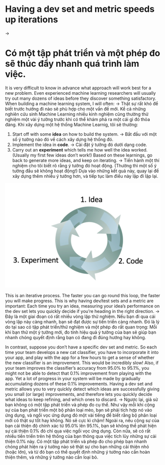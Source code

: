 # Having a dev set and metric speeds up iterations
->
# Có một tập phát triển và một phép đo sẽ thúc đẩy nhanh quá trình làm việc.
It is very difficult to know in advance what approach will work best for a new problem. Even experienced machine learning researchers will usually try out many dozens of ideas before they discover something satisfactory. When building a machine learning system, I will often:
->
Thật sự rất khó để biết trước hướng đi nào sẽ phù hợp cho một vấn đề mới. Kể cả những nghiên cứu sinh Machine Learning nhiều kinh nghiệm cũng thường thử nghiệm một vài ý tưởng trước khi có thể khám phá ra một cái gì đó thỏa đáng. Khi xây dựng một hệ thống Machine Learnig, tôi sẽ thường: 
1. Start off with some ​**idea​** on how to build the system.
->
Bắt đầu với một số ý tưởng nào đó về cách xây dựng hệ thống đó.
2. Implement the idea in ​**code​**.
->
Cài đặt ý tưởng đó dưới dạng code.
3. Carry out an ​**experiment​** which tells me how well the idea worked. (Usually my first few ideas don’t work!) Based on these learnings, go back to generate more ideas, and keep on iterating.
->
Tiến hành một thí nghiệm cho tôi biết rõ rằng ý tưởng đó hoạt động. (Thường thì một số ý tưởng đầu sẽ không hoạt động!) Dựa vào những kết quả này, quay lại để xây dựng thêm nhiều ý tưởng hơn, và tiếp tục làm điều này lặp đi lặp lại.

![img](../imgs/C10_01.png)

This is an iterative process. The faster you can go round this loop, the faster you will make progress. This is why having dev/test sets and a metric are important: Each time you try an idea, measuring your idea’s performance on the dev set lets you quickly decide if you’re heading in the right direction.
->
Đây là một giai đoạn có rất nhiều vòng lặp thử nghiệm. Nếu bạn đi qua cái vòng lặp này càng nhanh, bạn sẽ đạt được sự tiến triển càng nhanh. Đó là lý do tại sao có tập phát triển/thử nghiệm và một phép đo rất quan trọng: Mỗi khi bạn thử một ý tưởng mới, đo tính hiệu quả ý tưởng của bạn sẽ giúp bạn nhanh chóng quyết định rằng bạn có đang đi đúng hướng hay không.

In contrast, suppose you don’t have a specific dev set and metric. So each time your team develops a new cat classifier, you have to incorporate it into your app, and play with the app for a few hours to get a sense of whether the new classifier is an improvement. This would be incredibly slow! Also, if your team improves the classifier’s accuracy from 95.0% to 95.1%, you might not be able to detect that 0.1% improvement from playing with the app. Yet a lot of progress in your system will be made by gradually accumulating dozens of these 0.1% improvements. Having a dev set and metric allows you to very quickly detect which ideas are successfully giving you small (or large) improvements, and therefore lets you quickly decide what ideas to keep refining, and which ones to discard.
->
Ngược lại, giả sử bạn không có một tập phát triển và phép đo cụ thể. Như vậy mỗi khi cộng sự của bạn phát triển một bộ phân loại mèo, bạn sẽ phải tích hợp nó vào ứng dụng, và ngồi vọc ứng dụng đó một vài tiếng để biết rằng bộ phân loại mới có thật sự tốt hay không. Nó sẽ cực kì chậm! Ngoài ra, nếu cộng sự của bạn cải thiện độ chính xác từ 95.0% lên 95.1%, bạn sẽ không thể phát hiện sự cải thiện 0.1% đó chỉ qua việc ngồi vọc ứng dụng. Còn nữa, sẽ có rất nhiều tiến triển trên hệ thống của bạn thông qua việc tích lũy những sự cải thiện 0.1% này. Có một tập phát triển và phép đo cho phép bạn nhanh chóng phát hiện ra ý tưởng nào sẽ thật sự cho bạn những cải thiện nhỏ (hoặc lớn), và từ đó bạn có thể quyết định những ý tưởng nào cần hoàn thiện thêm, và những ý tưởng nào cần loại bỏ.
